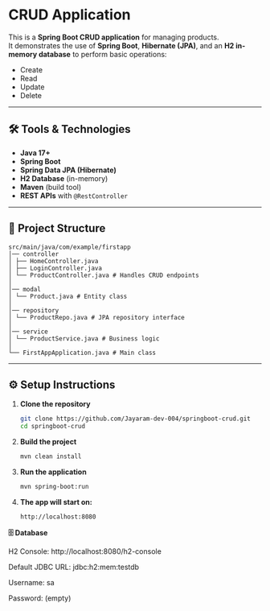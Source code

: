 # CRUD Application

This is a **Spring Boot CRUD application** for managing products.  
It demonstrates the use of **Spring Boot**, **Hibernate (JPA)**, and an **H2 in-memory database** to perform basic operations:  
- Create  
- Read  
- Update  
- Delete  

---

## 🛠 Tools & Technologies
- **Java 17+**
- **Spring Boot**
- **Spring Data JPA (Hibernate)**
- **H2 Database** (in-memory)
- **Maven** (build tool)
- **REST APIs** with `@RestController`

---

## 📂 Project Structure

    src/main/java/com/example/firstapp
    │── controller
    │ ├── HomeController.java
    │ ├── LoginController.java
    │ └── ProductController.java # Handles CRUD endpoints
    │
    │── modal
    │ └── Product.java # Entity class
    │
    │── repository
    │ └── ProductRepo.java # JPA repository interface
    │
    │── service
    │ └── ProductService.java # Business logic
    │
    └── FirstAppApplication.java # Main class

---

## ⚙️ Setup Instructions
1. **Clone the repository**
   ```bash
   git clone https://github.com/Jayaram-dev-004/springboot-crud.git
   cd springboot-crud

2. **Build the project**
    ```bash
    mvn clean install

3. **Run the application**

    ```bash
   mvn spring-boot:run

5. **The app will start on:**

   ```bash
   http://localhost:8080

**🗄 Database**

H2 Console: http://localhost:8080/h2-console

Default JDBC URL: jdbc:h2:mem:testdb

Username: sa

Password: (empty)

